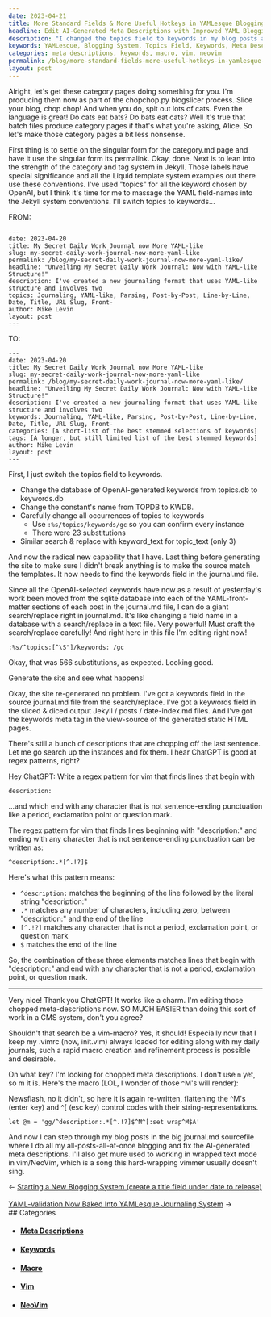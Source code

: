 ```yaml
---
date: 2023-04-21
title: More Standard Fields & More Useful Hotkeys in YAMLesque Blogging System
headline: Edit AI-Generated Meta Descriptions with Improved YAML Blogging System
description: "I changed the topics field to keywords in my blog posts and used a search/replace to make sure everything was up to date. To make sure my meta descriptions were accurate, I wrote a regex pattern for vim to search for lines beginning with description: and end with any character that is not sentence-ending punctuation. I created a macro to help me quickly search for and edit the AI-generated meta descriptions. Now I can easily make sure my blog posts have the best meta descriptions possible."
keywords: YAMLesque, Blogging System, Topics Field, Keywords, Meta Descriptions, Regex Pattern, Vim, Macro, AI-generated, Wrapped Text Mode, NeoVim
categories: meta descriptions, keywords, macro, vim, neovim
permalink: /blog/more-standard-fields-more-useful-hotkeys-in-yamlesque-blogging-system/
layout: post
---
```



Alright, let's get these category pages doing something for you. I'm producing
them now as part of the chopchop.py blogslicer process. Slice your blog, chop
chop! And when you do, spit out lots of cats. Even the language is great! Do
cats eat bats? Do bats eat cats? Well it's true that batch files produce
category pages if that's what you're asking, Alice. So let's make those
category pages a bit less nonsense.

First thing is to settle on the singular form for the category.md page and have
it use the singular form its permalink. Okay, done. Next is to lean into the
strength of the category and tag system in Jekyll. Those labels have special
significance and all the Liquid template system examples out there use these
conventions. I've used "topics" for all the keyword chosen by OpenAI, but I
think it's time for me to massage the YAML field-names into the Jekyll system
conventions. I'll switch topics to keywords...

FROM:

    ---
    date: 2023-04-20
    title: My Secret Daily Work Journal now More YAML-like
    slug: my-secret-daily-work-journal-now-more-yaml-like
    permalink: /blog/my-secret-daily-work-journal-now-more-yaml-like/
    headline: "Unveiling My Secret Daily Work Journal: Now with YAML-like Structure!"
    description: I've created a new journaling format that uses YAML-like structure and involves two
    topics: Journaling, YAML-like, Parsing, Post-by-Post, Line-by-Line, Date, Title, URL Slug, Front-
    author: Mike Levin
    layout: post
    ---

TO:

    ---
    date: 2023-04-20
    title: My Secret Daily Work Journal now More YAML-like
    slug: my-secret-daily-work-journal-now-more-yaml-like
    permalink: /blog/my-secret-daily-work-journal-now-more-yaml-like/
    headline: "Unveiling My Secret Daily Work Journal: Now with YAML-like Structure!"
    description: I've created a new journaling format that uses YAML-like structure and involves two
    keywords: Journaling, YAML-like, Parsing, Post-by-Post, Line-by-Line, Date, Title, URL Slug, Front-
    categories: [A short-list of the best stemmed selections of keywords]
    tags: [A longer, but still limited list of the best stemmed keywords]
    author: Mike Levin
    layout: post
    ---

First, I just switch the topics field to keywords.

- Change the database of OpenAI-generated keywords from topics.db to keywords.db
- Change the constant's name from TOPDB to KWDB.
- Carefully change all occurrences of topics to keywords
  - Use `:%s/topics/keywords/gc` so you can confirm every instance
  - There were 23 substitutions
- Similar search & replace with keyword_text for topic_text (only 3)

And now the radical new capability that I have. Last thing before generating
the site to make sure I didn't break anything is to make the source match the
templates. It now needs to find the keywords field in the journal.md file.

Since all the OpenAI-selected keywords have now as a result of yesterday's work
been moved from the sqlite database into each of the YAML-front-matter sections
of each post in the journal.md file, I can do a giant search/replace right in
journal.md. It's like changing a field name in a database with a search/replace
in a text file. Very powerful! Must craft the search/replace carefully! And
right here in this file I'm editing right now!

    :%s/^topics:[^\S"]/keywords: /gc

Okay, that was 566 substitutions, as expected. Looking good.

Generate the site and see what happens!

Okay, the site re-generated no problem. I've got a keywords field in the source
journal.md file from the search/replace. I've got a keywords field in the
sliced & diced output Jekyll / posts / date-index.md files. And I've got the
keywords meta tag in the view-source of the generated static HTML pages.

There's still a bunch of descriptions that are chopping off the last sentence.
Let me go search up the instances and fix them. I hear ChatGPT is good at
regex patterns, right?

Hey ChatGPT: Write a regex pattern for vim that finds lines that begin with

    description:

...and which end with any character that is not sentence-ending punctuation like a period, exclamation point or question mark.

The regex pattern for vim that finds lines beginning with "description:" and ending with any character that is not sentence-ending punctuation can be written as:

    ^description:.*[^.!?]$

Here's what this pattern means:

- `^description:` matches the beginning of the line followed by the literal string "description:"
- `.*` matches any number of characters, including zero, between "description:" and the end of the line
- `[^.!?]` matches any character that is not a period, exclamation point, or question mark
- `$` matches the end of the line

So, the combination of these three elements matches lines that begin with "description:" and end with any character that is not a period, exclamation point, or question mark.

---

Very nice! Thank you ChatGPT! It works like a charm. I'm editing those chopped
meta-descriptions now. SO MUCH EASIER than doing this sort of work in a CMS
system, don't you agree?

Shouldn't that search be a vim-macro? Yes, it should! Especially now that I
keep my .vimrc (now, init.vim) always loaded for editing along with my daily
journals, such a rapid macro creation and refinement process is possible and
desirable.

On what key? I'm looking for chopped meta descriptions. I don't use `m` yet, so
m it is. Here's the macro (LOL, I wonder of those ^M's will render):

Newsflash, no it didn't, so here it is again re-written, flattening the ^M's
(enter key) and ^[ (esc key) control codes with their string-representations.

    let @m = 'gg/^description:.*[^.!?]$^M^[:set wrap^M$A'

And now I can step through my blog posts in the big journal.md sourcefile where
I do all my all-posts-all-at-once blogging and fix the AI-generated meta
descriptions. I'll also get mure used to working in wrapped text mode in
vim/NeoVim, which is a song this hard-wrapping vimmer usually doesn't sing.

<div class="arrow-links"><div class="post-nav-prev"><span class="arrow">&larr;&nbsp;</span><a href="/blog/starting-a-new-blogging-system-create-a-title-field-under-date-to-release/">Starting a New Blogging System (create a title field under date to release)</a></div> &nbsp; <div class="post-nav-next"><a href="/blog/yaml-validation-now-baked-into-yamlesque-journaling-system/">YAML-validation Now Baked Into YAMLesque Journaling System</a><span class="arrow">&nbsp;&rarr;</span></div></div>
## Categories

<ul>
<li><h4><a href='/meta-descriptions/'>Meta Descriptions</a></h4></li>
<li><h4><a href='/keywords/'>Keywords</a></h4></li>
<li><h4><a href='/macro/'>Macro</a></h4></li>
<li><h4><a href='/vim/'>Vim</a></h4></li>
<li><h4><a href='/neovim/'>NeoVim</a></h4></li></ul>